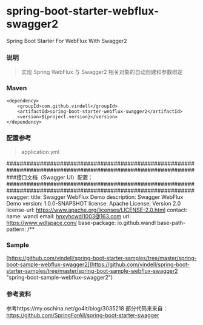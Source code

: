 # spring-boot-starter-webflux-swagger2

Spring Boot Starter For WebFlux With Swagger2

### 说明

 > 实现 Spring WebFlux 与 Swagger2 相关对象的自动创建和参数绑定

### Maven

	<dependency>
		<groupId>com.github.vindell</groupId>
		<artifactId>spring-boot-starter-webflux-swagger2</artifactId>
		<version>${project.version}</version>
	</dependency>

### 配置参考

 > application.yml

################################################################################################################  
###接口文档（Swagger UI）配置：  
################################################################################################################
swagger:
  title: Swagger WebFlux Demo
  description: Swagger WebFlux Demo
  version: 1.0.0-SNAPSHOT
  license: Apache License, Version 2.0
  license-url: https://www.apache.org/licenses/LICENSE-2.0.html
  contact:
    name: wandl
    email: hnxyhcwdl1003@163.com
    url: https://www.wdlspace.com/
  base-package: io.github.wandl
  base-path-pattern: /**

### Sample

[https://github.com/vindell/spring-boot-starter-samples/tree/master/spring-boot-sample-webflux-swagger2](https://github.com/vindell/spring-boot-starter-samples/tree/master/spring-boot-sample-webflux-swagger2 "spring-boot-sample-webflux-swagger2")

### 参考资料

参考https://my.oschina.net/go4it/blog/3035218
部分代码来来自：https://github.com/SpringForAll/spring-boot-starter-swagger